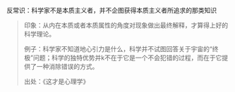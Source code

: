 反常识：科学家不是本质主义者，并不企图获得本质主义者所追求的那类知识
>
>印象：从内在本质或者本质属性的角度对现象做出最终解释，才算得上好的科学理论。
>
>例子：科学家不知道地心引力是什么，科学并不试图回答关于宇宙的“终极”问题；科学的独特优势并k不在于它是一个不会犯错的过程，而在于它提供了一种消除错误的方式。
>
>出处：《这才是心理学》